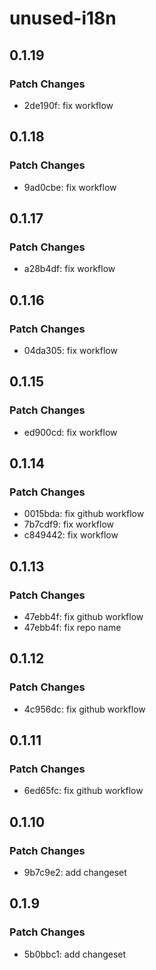 # unused-i18n

## 0.1.19

### Patch Changes

- 2de190f: fix workflow

## 0.1.18

### Patch Changes

- 9ad0cbe: fix workflow

## 0.1.17

### Patch Changes

- a28b4df: fix workflow

## 0.1.16

### Patch Changes

- 04da305: fix workflow

## 0.1.15

### Patch Changes

- ed900cd: fix workflow

## 0.1.14

### Patch Changes

- 0015bda: fix github workflow
- 7b7cdf9: fix workflow
- c849442: fix workflow

## 0.1.13

### Patch Changes

- 47ebb4f: fix github workflow
- 47ebb4f: fix repo name

## 0.1.12

### Patch Changes

- 4c956dc: fix github workflow

## 0.1.11

### Patch Changes

- 6ed65fc: fix github workflow

## 0.1.10

### Patch Changes

- 9b7c9e2: add changeset

## 0.1.9

### Patch Changes

- 5b0bbc1: add changeset

